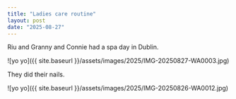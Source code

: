 ```yaml
---
title: "Ladies care routine"
layout: post
date: "2025-08-27"
---
```


Riu and Granny and Connie had a spa day in Dublin.

![yo yo]({{ site.baseurl }}/assets/images/2025/IMG-20250827-WA0003.jpg)

They did their nails.

![yo yo]({{ site.baseurl }}/assets/images/2025/IMG-20250826-WA0012.jpg)
